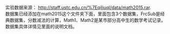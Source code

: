 实验数据来源：
http://staff.ustc.edu.cn/%7Eqiliuql/data/math2015.rar.  
数据集已经添加在math2015这个文件夹下面，里面包含3个数据集，FrcSub是经典数据集，分数减法的计算，Math1、Math2是某市部分高中生的数学考试记录。数据集具体详情见里面的说明文档。  





